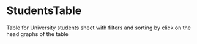 # StudentsTable
Table for University students sheet with filters and sorting by click on the head graphs of the table
